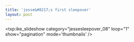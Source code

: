 ```yaml
---
title: 'jesse&#8217;s first sleepover'    
layout: post
---
```


<txp:ike\_slideshow category="jessesleepover\_08" loop="1" show="pagination" mode='thumbnails' />